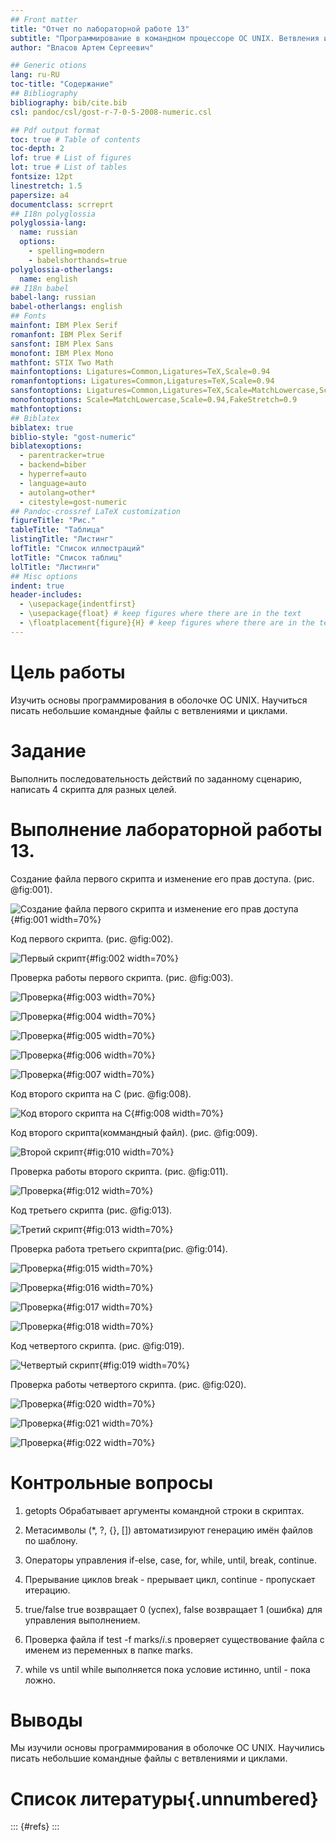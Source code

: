 ```yaml
---
## Front matter
title: "Отчет по лабораторной работе 13"
subtitle: "Программирование в командном процессоре ОС UNIX. Ветвления и циклы."
author: "Власов Артем Сергеевич"

## Generic otions
lang: ru-RU
toc-title: "Содержание"
## Bibliography
bibliography: bib/cite.bib
csl: pandoc/csl/gost-r-7-0-5-2008-numeric.csl

## Pdf output format
toc: true # Table of contents
toc-depth: 2
lof: true # List of figures
lot: true # List of tables
fontsize: 12pt
linestretch: 1.5
papersize: a4
documentclass: scrreprt
## I18n polyglossia
polyglossia-lang:
  name: russian
  options:
    - spelling=modern
    - babelshorthands=true
polyglossia-otherlangs:
  name: english
## I18n babel
babel-lang: russian
babel-otherlangs: english
## Fonts
mainfont: IBM Plex Serif
romanfont: IBM Plex Serif
sansfont: IBM Plex Sans
monofont: IBM Plex Mono
mathfont: STIX Two Math
mainfontoptions: Ligatures=Common,Ligatures=TeX,Scale=0.94
romanfontoptions: Ligatures=Common,Ligatures=TeX,Scale=0.94
sansfontoptions: Ligatures=Common,Ligatures=TeX,Scale=MatchLowercase,Scale=0.94
monofontoptions: Scale=MatchLowercase,Scale=0.94,FakeStretch=0.9
mathfontoptions:
## Biblatex
biblatex: true
biblio-style: "gost-numeric"
biblatexoptions:
  - parentracker=true
  - backend=biber
  - hyperref=auto
  - language=auto
  - autolang=other*
  - citestyle=gost-numeric
## Pandoc-crossref LaTeX customization
figureTitle: "Рис."
tableTitle: "Таблица"
listingTitle: "Листинг"
lofTitle: "Список иллюстраций"
lotTitle: "Список таблиц"
lolTitle: "Листинги"
## Misc options
indent: true
header-includes:
  - \usepackage{indentfirst}
  - \usepackage{float} # keep figures where there are in the text
  - \floatplacement{figure}{H} # keep figures where there are in the text
---
```


# Цель работы

Изучить основы программирования в оболочке ОС UNIX. Научиться писать небольшие командные файлы с ветвлениями и циклами.

# Задание

Выполнить последовательность действий по заданному сценарию, написать 4 скрипта для разных целей.


# Выполнение лабораторной работы 13.

Создание файла первого скрипта и изменение его прав доступа. (рис. @fig:001).

![Создание файла первого скрипта и изменение его прав доступа](image/1.png){#fig:001 width=70%}

Код первого скрипта. (рис. @fig:002).

![Первый скрипт](image/7.png){#fig:002 width=70%}

Проверка работы первого скрипта. (рис. @fig:003).

![Проверка](image/2.png){#fig:003 width=70%}

![Проверка](image/3.png){#fig:004 width=70%}

![Проверка](image/4.png){#fig:005 width=70%}

![Проверка](image/5.png){#fig:006 width=70%}

![Проверка](image/6.png){#fig:007 width=70%}

Код второго скрипта на С (рис. @fig:008).

![Код второго скрипта на С](image/8.png){#fig:008 width=70%}

Код второго скрипта(коммандный файл). (рис. @fig:009).

![Второй скрипт](image/9.png){#fig:010 width=70%}

Проверка работы второго скрипта. (рис. @fig:011).

![Проверка](image/10.png){#fig:012 width=70%}

Код третьего скрипта (рис. @fig:013).

![Третий скрипт](image/11.png){#fig:013 width=70%}	

Проверка работа третьего скрипта(рис. @fig:014).

![Проверка](image/13.png){#fig:015 width=70%}

![Проверка](image/12.png){#fig:016 width=70%}

![Проверка](image/14.png){#fig:017 width=70%}

![Проверка](image/15.png){#fig:018 width=70%}

Код четвертого скрипта. (рис. @fig:019).

![Четвертый скрипт](image/18.png){#fig:019 width=70%}

Проверка работы четвертого скрипта. (рис. @fig:020).

![Проверка](image/16.png){#fig:020 width=70%}

![Проверка](image/17.png){#fig:021 width=70%}

![Проверка](image/19.png){#fig:022 width=70%}

# Контрольные вопросы

1. getopts 
   Обрабатывает аргументы командной строки в скриптах.

2. Метасимволы 
   (*, ?, {}, []) автоматизируют генерацию имён файлов по шаблону.

3. Операторы управления 
   if-else, case, for, while, until, break, continue.

4. Прерывание циклов 
   break - прерывает цикл, continue - пропускает итерацию.

5. true/false 
   true возвращает 0 (успех), false возвращает 1 (ошибка) для управления выполнением.

6. Проверка файла 
   if test -f marks/${i}.$s проверяет существование файла с именем из переменных в папке marks.

7. while vs until 
   while выполняется пока условие истинно, until - пока ложно.
	
# Выводы

Мы изучили основы программирования в оболочке ОС UNIX. Научились писать небольшие командные файлы с ветвлениями и циклами.

# Список литературы{.unnumbered}

::: {#refs}
:::
